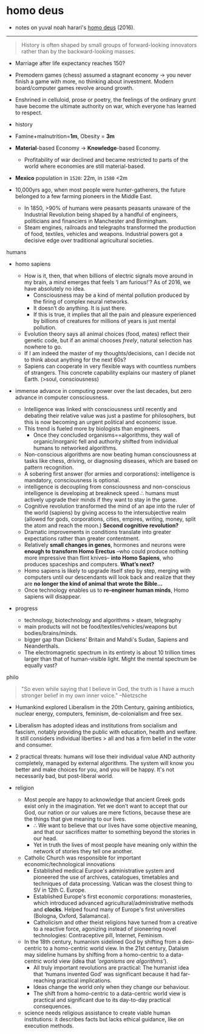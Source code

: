 # homo deus

- notes on yuval noah harari's [homo deus](https://en.wikipedia.org/wiki/Homo_Deus:_A_Brief_History_of_Tomorrow) (2016).

- ---



> History is often shaped by small groups of forward-looking innovators rather than by the backward-looking masses.

- Marriage after life expectancy reaches 150?
- Premodern games (chess) assumed a stagnant economy → you never finish a game with more, no thinking about investment. Modern board/computer games revolve around growth.
- Enshrined in celluloid, prose or poetry, the feelings of the ordinary grunt have become the ultimate authority on war, which everyone has learned to respect.
- history
- Famine+malnutrition=**1m**, Obesity = **3m**
- **Material**-based Economy → **Knowledge**-based Economy.
	- Profitability of war declined and became restricted to parts of the world where economies are still material-based.
- **Mexico** population in `1520`: 22m, in `1580` <2m

- 10,000yrs ago, when most people were hunter-gatherers, the future belonged to a few farming pioneers in the Middle East.
	- In 1850, >90% of humans were peasants peasants unaware of the Industrial Revolution being shaped by a handful of engineers, politicians and financiers in Manchester and Birmingham.
	- Steam engines, railroads and telegraphs transformed the production of food, textiles, vehicles and weapons. Industrial powers got a decisive edge over traditional agricultural societies.

humans
- homo sapiens
	- How is it, then, that when billions of electric signals move around in my brain, a mind emerges that feels ‘I am furious!’? As of 2016, we have absolutely no idea.
		- Consciousness may be a kind of mental pollution produced by the firing of complex neural networks.
		- It doesn’t do anything. It is just there.
		- If this is true, it implies that all the pain and pleasure experienced by billions of creatures for millions of years is just mental pollution.
	- Evolution theory says all animal choices (food, mates) reflect their genetic code, but if an animal chooses *freely*, natural selection has nowhere to go.
	- If I am indeed the master of my thoughts/decisions, can I decide not to think about anything for the next 60s?
	- Sapiens can cooperate in very flexible ways with countless numbers of strangers. This concrete capability explains our mastery of planet Earth. (>soul, consciousness)

- immense advance in computing power over the last decades, but zero advance in computer consciousness.
	- Intelligence was linked with consciousness until recently and debating their relative value was just a pastime for philosophers, but this is now becoming an urgent political and economic issue.
	- This trend is fueled more by biologists than engineers.
		- Once they concluded organisms==algorithms, they wall of organic/inorganic fell and authority shifted from individual humans to networked algorithms.
	- Non-conscious algorithms are now beating human consciousness at tasks like chess, driving, or diagnosing diseases, which are based on pattern recognition.
	- A sobering first answer (for armies and corporations): intelligence is mandatory, consciousness is optional.
	- intelligence is decoupling from consciousness and non-conscious intelligence is developing at breakneck speed ∴ humans must actively upgrade their minds if they want to stay in the game.
	- Cognitive revolution transformed the mind of an ape into the ruler of the world (sapiens) by giving access to the intersubjective realm (allowed for gods, corporations, cities, empires, writing, money, split the atom and reach the moon.) **Second cognitive revolution?**
	- Dramatic improvements in conditions translate into greater expectations rather than greater contentment.
	- Relatively **small changes in genes**, hormones and neurons were **enough to transform Homo Erectus** –who could produce nothing more impressive than flint knives– **into Homo Sapiens**, who produces spaceships and computers. **What’s next?**
	- Homo sapiens is likely to upgrade itself step by step, merging with computers until our descendants will look back and realize that they are **no longer the kind of animal that wrote the Bible...**
	- Once technology enables us to **re-engineer human minds**, Homo sapiens will disappear.

- progress
	- technology, biotechnology and algorithms > steam, telegraphy
	- main products will not be food/textiles/vehicles/weapons but bodies/brains/minds.
	- bigger gap than Dickens' Britain and Mahdi's Sudan, Sapiens and Neanderthals.
	- The electromagnetic spectrum in its entirety is about 10 trillion times larger than that of human-visible light. Might the mental spectrum be equally vast?

philo

> "So even while saying that I believe in God, the truth is I have a much stronger belief in my own inner voice." –Nietzsche

- Humankind explored Liberalism in the 20th Century, gaining antibiotics, nuclear energy, computers, feminism, de-colonialism and free sex.
- Liberalism has adopted ideas and institutions from socialism and fascism, notably providing the public with education, health and welfare. It still considers individual liberties > all and has a firm belief in the voter and consumer.
- 2 practical threats: humans will lose their individual value AND authority completely, managed by external algorithms. The system will know you better and make choices for you, and you will be happy. It's not necessarily bad, but post-liberal world.

- religion
	- Most people are happy to acknowledge that ancient Greek gods exist only in the imagination. Yet we don’t want to accept that our God, our nation or our values are mere fictions, because these are the things that give meaning to our lives.
		- ∴ We want to believe that our lives have some objective meaning, and that our sacrifices matter to something beyond the stories in our head.
		- Yet in truth the lives of most people have meaning only within the network of stories they tell one another.
	- Catholic Church was responsible for important economic/technological innovations
		- Established medical Eurpoe's administrative system and pioneered the use of archives, catalogues, timetables and techniques of data processing. Vatican was the closest thing to SV in 12th C. Europe.
		- Established Europe's first economic corporations: monasteries, which introduced advanced agricultural/administrative methods and **clocks**. Helped found many of Europe's first universities (Bologna, Oxford, Salamanca).
		- Catholicism and other theist religions have turned from a creative to a reactive force, agonizing instead of pioneering novel technologies: Contraceptive pill, Internet, Feminism.
	- In the 18th century, humanism sidelined God by shifting from a deo-centric to a homo-centric world view. In the 21st century, Dataism may sideline humans by shifting from a homo-centric to a data-centric world view (idea that *'organisms are algorithms'*).
		- All truly important revolutions are practical: The humanist idea that ‘humans invented God’ was significant because it had far-reaching practical implications.
		- Ideas change the world only when they change our behaviour.
		- The shift from a homo-centric to a data-centric world view is practical and significant due to its day-to-day practical consequences.
	- science needs religious assistance to create viable human institutions: it describes facts but lacks ethical guidance, like on execution methods.
